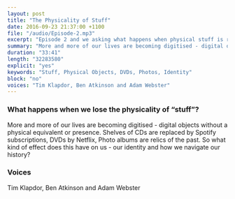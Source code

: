 ```yaml
---
layout: post
title: "The Physicality of Stuff"
date: 2016-09-23 21:37:00 +1100
file: "/audio/Episode-2.mp3"
excerpt: "Episode 2 and we asking what happens when physical stuff is replaced by the digital."
summary: "More and more of our lives are becoming digitised - digital objects without a physical equivalent or presence. What kind of effect does this have on us - our identity and how we navigate our history?"
duration: "33:41" 
length: "32283580"
explicit: "yes" 
keywords: "Stuff, Physical Objects, DVDs, Photos, Identity"
block: "no" 
voices: "Tim Klapdor, Ben Atkinson and Adam Webster"
---
```


### What happens when we lose the physicality of “stuff”?

More and more of our lives are becoming digitised - digital objects without a physical equivalent or presence. Shelves of CDs are replaced by Spotify subscriptions, DVDs by Netflix, Photo albums are relics of the past. So what kind of effect does this have on us - our identity and how we navigate our history?

### Voices

Tim Klapdor, Ben Atkinson and Adam Webster